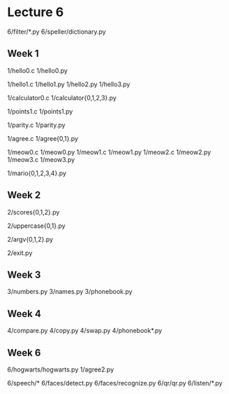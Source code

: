 # Lecture 6

6/filter/*.py
6/speller/dictionary.py

## Week 1

1/hello0.c
1/hello0.py

1/hello1.c
1/hello1.py
1/hello2.py
1/hello3.py

1/calculator0.c
1/calculator{0,1,2,3}.py

1/points1.c
1/points1.py

1/parity.c
1/parity.py

1/agree.c
1/agree{0,1}.py

1/meow0.c
1/meow0.py
1/meow1.c
1/meow1.py
1/meow2.c
1/meow2.py
1/meow3.c
1/meow3.py

1/mario{0,1,2,3,4}.py

## Week 2

2/scores{0,1,2}.py

2/uppercase{0,1}.py

2/argv{0,1,2}.py

2/exit.py






## Week 3

3/numbers.py
3/names.py
3/phonebook.py

## Week 4

4/compare.py
4/copy.py
4/swap.py
4/phonebook*.py

## Week 6

6/hogwarts/hogwarts.py
1/agree2.py

6/speech/*
6/faces/detect.py
6/faces/recognize.py
6/qr/qr.py
6/listen/*.py
